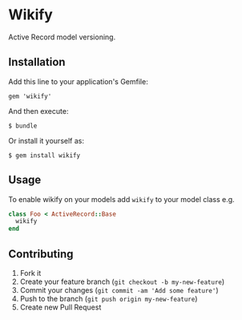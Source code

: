 # Wikify

Active Record model versioning.

## Installation

Add this line to your application's Gemfile:

    gem 'wikify'

And then execute:

    $ bundle

Or install it yourself as:

    $ gem install wikify

## Usage

To enable wikify on your models add `wikify` to your model class e.g.

``` ruby
class Foo < ActiveRecord::Base
  wikify
end
```

## Contributing

1. Fork it
2. Create your feature branch (`git checkout -b my-new-feature`)
3. Commit your changes (`git commit -am 'Add some feature'`)
4. Push to the branch (`git push origin my-new-feature`)
5. Create new Pull Request
